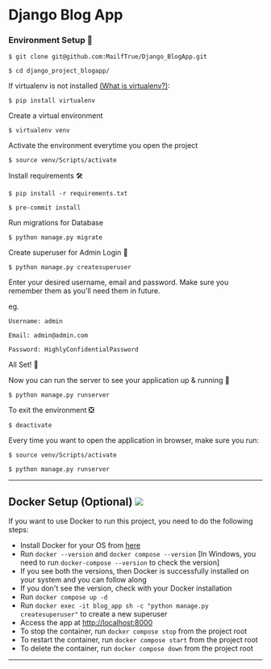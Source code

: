 # Django Blog App

### Environment Setup 🚀

`$ git clone git@github.com:MailfTrue/Django_BlogApp.git`

`$ cd django_project_blogapp/`

If virtualenv is not installed [(What is virtualenv?)](https://www.youtube.com/watch?v=N5vscPTWKOk&t=313s):

`$ pip install virtualenv`

Create a virtual environment

`$ virtualenv venv`

Activate the environment everytime you open the project

`$ source venv/Scripts/activate`

Install requirements 🛠

`$ pip install -r requirements.txt`

`$ pre-commit install`

Run migrations for Database


`$ python manage.py migrate`

Create superuser for Admin Login 🔐

`$ python manage.py createsuperuser`

Enter your desired username, email and password. Make sure you remember them as you'll need them in future.

eg.

    Username: admin

    Email: admin@admin.com

    Password: HighlyConfidentialPassword

All Set! 🤩

Now you can run the server to see your application up & running 🚀

`$ python manage.py runserver`

To exit the environment ❎

`$ deactivate`

Every time you want to open the application in browser, make sure you run:

`$ source venv/Scripts/activate`

`$ python manage.py runserver`


---
## Docker Setup (Optional) ![](https://skillicons.dev/icons?i=docker)

If you want to use Docker to run this project, you need to do the following steps:
- Install Docker for your OS from [here](https://www.docker.com/products/docker-desktop/)
- Run `docker --version` and `docker compose --version` [In Windows, you need to run `docker-compose --version` to check the version]
- If you see both the versions, then Docker is successfully installed on your system and you can follow along
- If you don't see the version, check with your Docker installation
- Run `docker compose up -d`
- Run `docker exec -it blog_app sh -c "python manage.py createsuperuser"` to create a new superuser
- Access the app at [http://localhost:8000](http://localhost:8000)
- To stop the container, run `docker compose stop` from the project root
- To restart the container, run `docker compose start` from the project root
- To delete the container, run `docker compose down` from the project root

---

